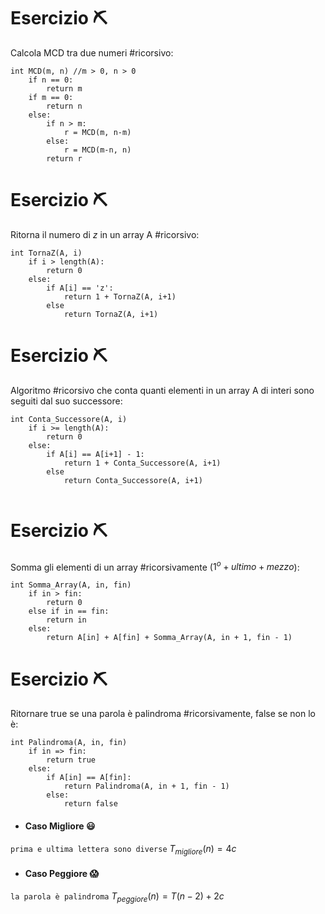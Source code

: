 # Esercizio ⛏️
Calcola MCD tra due numeri #ricorsivo:

``` Pseudocodice TI:"MCD" "FOLD"
int MCD(m, n) //m > 0, n > 0
	if n == 0: 
		return m
	if m == 0:
		return n
	else:
		if n > m:
			r = MCD(m, n-m)
		else:
			r = MCD(m-n, n)
		return r
```

# Esercizio ⛏️
Ritorna il numero di $z$ in un array A #ricorsivo:

``` Pseudocodice TI:"TornaZ" "FOLD"
int TornaZ(A, i)
	if i > length(A):
		return 0
	else:
		if A[i] == 'z':
			return 1 + TornaZ(A, i+1)
		else
			return TornaZ(A, i+1)
```

# Esercizio ⛏️
Algoritmo #ricorsivo che conta quanti elementi in un array A di interi sono seguiti dal suo successore:

``` Pseudocodice TI:"Conta_Successore" "FOLD"
int Conta_Successore(A, i)
	if i >= length(A):
		return 0
	else:
		if A[i] == A[i+1] - 1:
			return 1 + Conta_Successore(A, i+1)
		else
			return Conta_Successore(A, i+1)
	
```

# Esercizio ⛏️
Somma gli elementi di un array #ricorsivamente ($1^o + ultimo + mezzo$):

``` Pseudocodice TI:"Somma_Array" "FOLD"
int Somma_Array(A, in, fin)
	if in > fin:
		return 0
	else if in == fin:
		return in
	else:
		return A[in] + A[fin] + Somma_Array(A, in + 1, fin - 1)
```

# Esercizio ⛏️
Ritornare true se una parola è palindroma #ricorsivamente, false se non lo è:

``` Pseudocodice TI:"Palindroma" "FOLD"
int Palindroma(A, in, fin)
	if in => fin:
		return true
	else:
		if A[in] == A[fin]:
			return Palindroma(A, in + 1, fin - 1)
		else:
			return false
```

- #### Caso Migliore 😃
`prima e ultima lettera sono diverse`
$T_{migliore}(n) = 4c$

- #### Caso Peggiore 😱
`la parola è palindroma`
$T_{peggiore}(n) = T(n-2) + 2c$